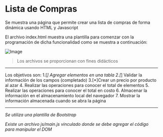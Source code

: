 # Lista de Compras
Se muestra una página que permite crear una lista de compras de forma dinámica usando HTML y Javascript

El archivo index.html muestra una plantilla para comenzar con la programación de dicha funcionalidad como se muestra a continuación:

![Image](https://github.com/jcgeneration/CH45_ListaCompras/blob/main/img/SplashScreen.png)

> Los archivos se proporcionan con fines didácticos

---
Los objetivos son:
1.[*] Agregar elementos en una tabla
2.[*] Validar la información de los campos (completado)
3.[*]Crear un precio por producto al azar
4. Realizar las operaciones para conocer el total de elementos
5. Realizar las operaciones para conocer el total en costo
6. Almacenar la información en el almacenamiento local del navegador
7. Mostrar la información almacenada cuando se abra la página


---

*Se utiliza una plantilla de Bootstrap*

*Existe un archivo js/main.js vinculado donde se debe agregar el código para manipular el DOM*




